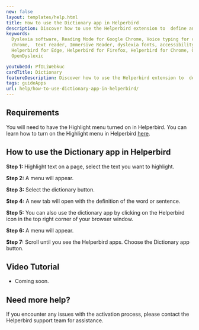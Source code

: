 ```yaml
---
new: false
layout: templates/help.html
title: How to use the Dictionary app in Helperbird
description: Discover how to use the Helperbird extension to  define any word or sentence in seconds with the dictionary app.
keywords:
  Dyslexia software, Reading Mode for Google Chrome, Voice typing for chrome, Text to speech for
  chrome,  text reader, Immersive Reader, dyslexia fonts, accessibility software, dyslexia software,
  Helperbird for Edge, Helperbird for Firefox, Helperbird for Chrome, Opendyslexic for Chrome,
  OpenDyslexic

youtubeId: PfILiWebkuc
cardTitle: Dictionary
featureDescription: Discover how to use the Helperbird extension to  define any word or sentence in seconds with the dictionary app.
tags: guideApps
url: help/how-to-use-dictionary-app-in-helperbird/
---
```



## Requirements
You will need to have the Highlight menu turned on in Helperbird. You can learn how to turn on the Highlight menu in Helperbird [here](/help/how-to-use-the-highlight-menu-in-helperbird/).


## How to use the Dictionary app in Helperbird

**Step 1:** Highlight text on a page, select the text you want to highlight. 

**Step 2:** A menu will appear.

**Step 3:** Select the dictionary button.

**Step 4:** A new tab will open with the definition of the word or sentence.

**Step 5:** You can also use the dictionary app by clicking on the Helperbird icon in the top right corner of your browser window.

**Step 6:** A menu will appear.

**Step 7:** Scroll until you see the Helperbird apps. Choose the Dictionary app button.




## Video Tutorial

- Coming soon.



## Need more help?

If you encounter any issues with the activation process, please contact the Helperbird support team for assistance.



